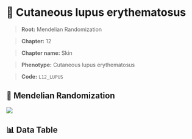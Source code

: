 # 🧪 Cutaneous lupus erythematosus

> **Root:** Mendelian Randomization

> **Chapter:** 12  

> **Chapter name:** Skin

> **Phenotype:** Cutaneous lupus erythematosus  

> **Code:** `L12_LUPUS`

## 🧬 Mendelian Randomization  

<img src="/MR/Figures/Forward/L12_LUPUS.png"/>

## 📊 Data Table

<CsvTableMRF src="/MR/Data/Forward/L12_LUPUS.csv"/>
